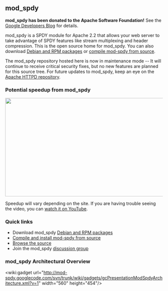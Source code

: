 ## mod\_spdy ##

**mod\_spdy has been donated to the Apache Software Foundation!**  See the [Google Developers Blog](http://googledevelopers.blogspot.com/2014/06/modspdy-is-now-apache-project.html) for details.

mod\_spdy is a SPDY module for Apache 2.2 that allows your web server to take advantage of SPDY features like stream multiplexing and header compression. This is the open source home for mod\_spdy. You can also download [Debian and RPM packages](https://developers.google.com/speed/spdy/mod_spdy/) or [compile mod-spdy from source](GettingStarted.md).

The mod\_spdy repository hosted here is now in maintenance mode -- It will continue to receive critical security fixes, but no new features are planned for this source tree.  For future updates to mod\_spdy, keep an eye on the [Apache HTTPD repository](https://svn.apache.org/viewvc/httpd/mod_spdy/trunk/).<br />

### Potential speedup from mod\_spdy ###

<a href='http://www.youtube.com/watch?feature=player_embedded&v=vEYKRhETy4A' target='_blank'><img src='http://img.youtube.com/vi/vEYKRhETy4A/0.jpg' width='560' height=315 /></a>

Speedup will vary depending on the site. If you are having trouble seeing the video, you can [watch it on YouTube](http://www.youtube.com/watch?v=vEYKRhETy4A).

### Quick links ###
  * Download mod\_spdy [Debian and RPM packages](https://developers.google.com/speed/spdy/mod_spdy/)
  * [Compile and install mod-spdy from source](GettingStarted.md)
  * [Browse the source](http://code.google.com/p/mod-spdy/source/browse/#svn/trunk/src/mod_spdy)
  * Join the mod\_spdy [discussion group](https://groups.google.com/group/mod-spdy-discuss)<br />

### mod\_spdy Architectural Overview ###

&lt;wiki:gadget url="http://mod-spdy.googlecode.com/svn/trunk/wiki/gadgets/gcPresentationModSpdyArchitecture.xml?v=1" width="560" height="454"/&gt;